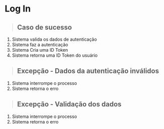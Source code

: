 # Log In

> ## Caso de sucesso
1. Sistema valida os dados de autenticação
2. Sistema faz a autenticação
3. Sistema Cria uma ID Token
4. Sistema retorna uma ID Token do usuário


> ## Excepção - Dados da autenticação inválidos
1. Sistema interrompe o processo
2. Sistema retorna o erro

> ## Excepção - Validação dos  dados
1. Sistema interrompe o processo
2. Sistema retorna o erro
